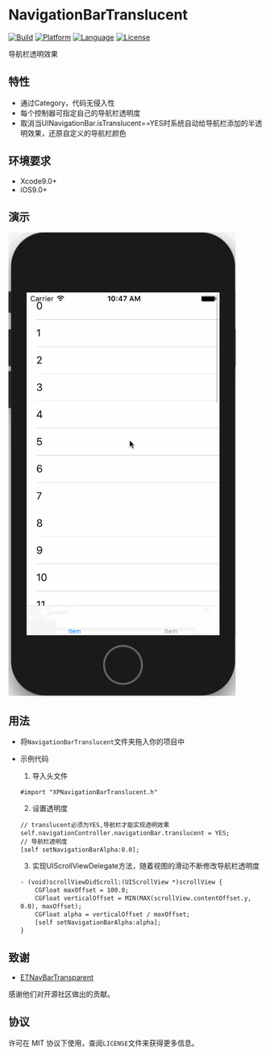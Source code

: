 # NavigationBarTranslucent

[![Build](https://img.shields.io/wercker/ci/wercker/docs.svg)]()
[![Platform](https://img.shields.io/badge/platform-iOS-blue.svg?style=flat)]()
[![Language](https://img.shields.io/badge/language-Objective%20C-green.svg?style=flat)]()
[![License](https://img.shields.io/badge/license-MIT-orange.svg?style=flat)]()

导航栏透明效果

## 特性

- 通过Category，代码无侵入性
- 每个控制器可指定自己的导航栏透明度
- 取消当UINavigationBar.isTranslucent==YES时系统自动给导航栏添加的半透明效果，还原自定义的导航栏颜色

## 环境要求

- Xcode9.0+
- iOS9.0+

## 演示

[![GIF](./preview.gif)]()

## 用法

- 将`NavigationBarTranslucent`文件夹拖入你的项目中

- 示例代码
	1. 导入头文件
	```ObjC
	#import "XPNavigationBarTranslucent.h"
	```
	2. 设置透明度
	```ObjC
	// translucent必须为YES,导航栏才能实现透明效果
	self.navigationController.navigationBar.translucent = YES;
	// 导航栏透明度
	[self setNavigationBarAlpha:0.0];
	```
	3. 实现UIScrollViewDelegate方法，随着视图的滑动不断修改导航栏透明度
	```ObjC
	- (void)scrollViewDidScroll:(UIScrollView *)scrollView {
		CGFloat maxOffset = 100.0;
		CGFloat verticalOffset = MIN(MAX(scrollView.contentOffset.y, 0.0), maxOffset);
		CGFloat alpha = verticalOffset / maxOffset;
		[self setNavigationBarAlpha:alpha];
	}
	```

## 致谢

- [ETNavBarTransparent](https://github.com/EnderTan/ETNavBarTransparent.git)

感谢他们对开源社区做出的贡献。

## 协议

许可在 MIT 协议下使用，查阅`LICENSE`文件来获得更多信息。
